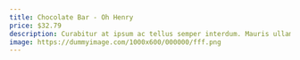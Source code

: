 ```yaml
---
title: Chocolate Bar - Oh Henry
price: $32.79
description: Curabitur at ipsum ac tellus semper interdum. Mauris ullamcorper purus sit amet nulla. Quisque arcu libero, rutrum ac, lobortis vel, dapibus at, diam.
image: https://dummyimage.com/1000x600/000000/fff.png
---
```

